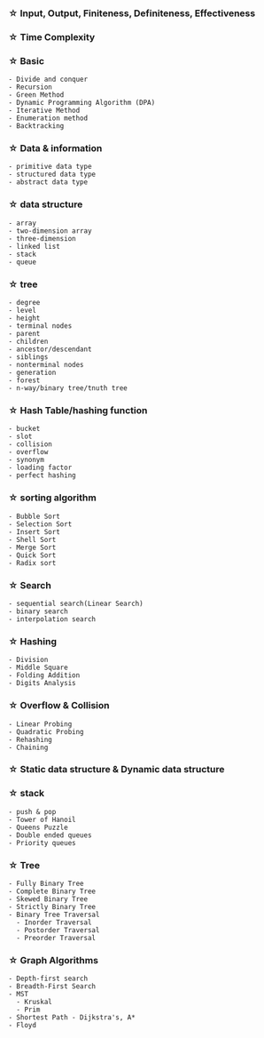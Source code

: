 ### ☆ Input, Output, Finiteness, Definiteness, Effectiveness
### ☆ Time Complexity
### ☆ Basic 
    - Divide and conquer
    - Recursion
    - Green Method
    - Dynamic Programming Algorithm (DPA)
    - Iterative Method
    - Enumeration method
    - Backtracking
### ☆ Data & information
    - primitive data type
    - structured data type
    - abstract data type
### ☆ data structure
    - array
    - two-dimension array
    - three-dimension 
    - linked list
    - stack
    - queue 
### ☆ tree
    - degree
    - level
    - height
    - terminal nodes
    - parent
    - children
    - ancestor/descendant
    - siblings
    - nonterminal nodes
    - generation
    - forest
    - n-way/binary tree/tnuth tree
### ☆ Hash Table/hashing function
    - bucket
    - slot
    - collision
    - overflow
    - synonym
    - loading factor
    - perfect hashing
### ☆ sorting algorithm
    - Bubble Sort
    - Selection Sort
    - Insert Sort
    - Shell Sort
    - Merge Sort
    - Quick Sort
    - Radix sort
### ☆ Search
    - sequential search(Linear Search)
    - binary search
    - interpolation search
### ☆ Hashing
    - Division
    - Middle Square
    - Folding Addition
    - Digits Analysis
### ☆ Overflow & Collision
    - Linear Probing
    - Quadratic Probing
    - Rehashing
    - Chaining
### ☆ Static data structure & Dynamic data structure
### ☆ stack
    - push & pop
    - Tower of Hanoil
    - Queens Puzzle
    - Double ended queues
    - Priority queues
### ☆ Tree
    - Fully Binary Tree
    - Complete Binary Tree
    - Skewed Binary Tree
    - Strictly Binary Tree
    - Binary Tree Traversal
      - Inorder Traversal
      - Postorder Traversal
      - Preorder Traversal
### ☆ Graph Algorithms
    - Depth-first search
    - Breadth-First Search
    - MST
      - Kruskal
      - Prim
    - Shortest Path - Dijkstra's, A*
    - Floyd